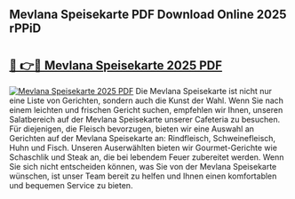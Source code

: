 ## Mevlana Speisekarte PDF Download Online 2025 rPPiD

# <h2><a href="http://gc6obn.nevu.top/?p=Mevlana+Speisekarte">🔗 👉🔴 Mevlana Speisekarte 2025 PDF</a></h2>

[![Mevlana Speisekarte 2025 PDF](https://i.imgur.com/dBaPXMq.png)](http://gc6obn.nevu.top/?p=Mevlana+Speisekarte)
Die Mevlana Speisekarte ist nicht nur eine Liste von Gerichten, sondern auch die Kunst der Wahl. Wenn Sie nach einem leichten und frischen Gericht suchen, empfehlen wir Ihnen, unseren Salatbereich auf der Mevlana Speisekarte unserer Cafeteria zu besuchen. Für diejenigen, die Fleisch bevorzugen, bieten wir eine Auswahl an Gerichten auf der Mevlana Speisekarte an: Rindfleisch, Schweinefleisch, Huhn und Fisch. Unseren Auserwählten bieten wir Gourmet-Gerichte wie Schaschlik und Steak an, die bei lebendem Feuer zubereitet werden. Wenn Sie sich nicht entscheiden können, was Sie von der Mevlana Speisekarte wünschen, ist unser Team bereit zu helfen und Ihnen einen komfortablen und bequemen Service zu bieten.
